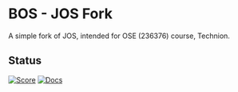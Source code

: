 # BOS - JOS Fork
A simple fork of JOS, intended for OSE (236376) course, Technion.

## Status
[![Score](https://img.shields.io/badge/Tests%20score-120%2F120-99DD22.svg)]() [![Docs](https://img.shields.io/badge/Docs%20Completed-0%25-red.svg)]()
